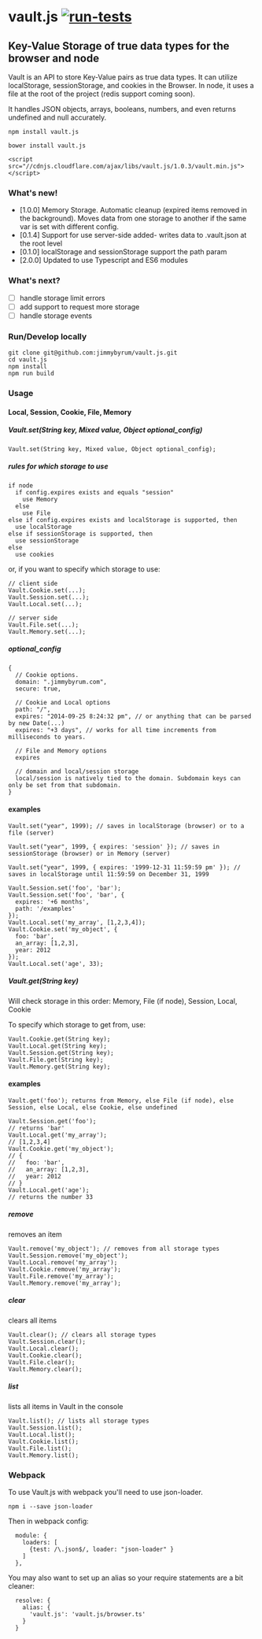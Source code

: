 vault.js [![run-tests](https://github.com/jimmybyrum/vault.js/actions/workflows/run-tests.yaml/badge.svg)](https://github.com/jimmybyrum/vault.js/actions/workflows/run-tests.yaml)
===============

## Key-Value Storage of true data types for the browser and node

Vault is an API to store Key-Value pairs as true data types. It can utilize localStorage, sessionStorage, and cookies in the Browser. In node, it uses a file at the root of the project (redis support coming soon).

It handles JSON objects, arrays, booleans, numbers, and even returns undefined and null accurately.

```
npm install vault.js
```
```
bower install vault.js
```
```
<script src="//cdnjs.cloudflare.com/ajax/libs/vault.js/1.0.3/vault.min.js"></script>
```

### What's new!
 * [1.0.0] Memory Storage. Automatic cleanup (expired items removed in the background). Moves data from one storage to another if the same var is set with different config.
 * [0.1.4] Support for use server-side added- writes data to .vault.json at the root level
 * [0.1.0] localStorage and sessionStorage support the path param
 * [2.0.0] Updated to use Typescript and ES6 modules

### What's next?
- [ ] handle storage limit errors
- [ ] add support to request more storage
- [ ] handle storage events

### Run/Develop locally
```
git clone git@github.com:jimmybyrum/vault.js.git
cd vault.js
npm install
npm run build
```

### Usage

#### Local, Session, Cookie, File, Memory

##### Vault.set(String key, Mixed value, Object optional_config)
```
Vault.set(String key, Mixed value, Object optional_config);
```

##### rules for which storage to use
```
if node
  if config.expires exists and equals "session"
    use Memory
  else
    use File
else if config.expires exists and localStorage is supported, then
  use localStorage
else if sessionStorage is supported, then
  use sessionStorage
else
  use cookies
```
or, if you want to specify which storage to use:
```
// client side
Vault.Cookie.set(...);
Vault.Session.set(...);
Vault.Local.set(...);

// server side
Vault.File.set(...);
Vault.Memory.set(...);
```

##### optional_config
```
{
  // Cookie options.
  domain: ".jimmybyrum.com",
  secure: true,

  // Cookie and Local options
  path: "/",
  expires: "2014-09-25 8:24:32 pm", // or anything that can be parsed by new Date(...)
  expires: "+3 days", // works for all time increments from milliseconds to years.

  // File and Memory options
  expires

  // domain and local/session storage
  local/session is natively tied to the domain. Subdomain keys can only be set from that subdomain.
}
```

#### examples

```
Vault.set("year", 1999); // saves in localStorage (browser) or to a file (server)

Vault.set("year", 1999, { expires: 'session' }); // saves in sessionStorage (browser) or in Memory (server)

Vault.set("year", 1999, { expires: '1999-12-31 11:59:59 pm' }); // saves in localStorage until 11:59:59 on December 31, 1999

Vault.Session.set('foo', 'bar');
Vault.Session.set('foo', 'bar', {
  expires: '+6 months',
  path: '/examples'
});
Vault.Local.set('my_array', [1,2,3,4]);
Vault.Cookie.set('my_object', {
  foo: 'bar',
  an_array: [1,2,3],
  year: 2012
});
Vault.Local.set('age', 33);
```

##### Vault.get(String key)
Will check storage in this order: Memory, File (if node), Session, Local, Cookie

To specify which storage to get from, use:
```
Vault.Cookie.get(String key);
Vault.Local.get(String key);
Vault.Session.get(String key);
Vault.File.get(String key);
Vault.Memory.get(String key);
```

#### examples
```
Vault.get('foo'); returns from Memory, else File (if node), else Session, else Local, else Cookie, else undefined

Vault.Session.get('foo');
// returns 'bar'
Vault.Local.get('my_array');
// [1,2,3,4]
Vault.Cookie.get('my_object');
// {
//   foo: 'bar',
//   an_array: [1,2,3],
//   year: 2012
// }
Vault.Local.get('age');
// returns the number 33
```

##### remove
removes an item
```
Vault.remove('my_object'); // removes from all storage types
Vault.Session.remove('my_object');
Vault.Local.remove('my_array');
Vault.Cookie.remove('my_array');
Vault.File.remove('my_array');
Vault.Memory.remove('my_array');
```

##### clear
clears all items
```
Vault.clear(); // clears all storage types
Vault.Session.clear();
Vault.Local.clear();
Vault.Cookie.clear();
Vault.File.clear();
Vault.Memory.clear();
```

##### list
lists all items in Vault in the console
```
Vault.list(); // lists all storage types
Vault.Session.list();
Vault.Local.list();
Vault.Cookie.list();
Vault.File.list();
Vault.Memory.list();
```

### Webpack

To use Vault.js with webpack you'll need to use json-loader.

```
npm i --save json-loader
```

Then in webpack config:

```
  module: {
    loaders: [
      {test: /\.json$/, loader: "json-loader" }
    ]
  },
```

You may also want to set up an alias so your require statements are a bit cleaner:

```
  resolve: {
    alias: {
      'vault.js': 'vault.js/browser.ts'
    }
  }
```
